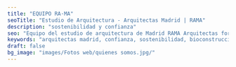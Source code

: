 ```yaml
---
title: "EQUIPO RA·MA"
seoTitle: "Estudio de Arquitectura - Arquitectas Madrid | RAMA"
description: "sostenibilidad y confianza"
seo: "Equipo del estudio de arquitectura de Madrid RAMA Arquitectas formado por Paloma Meléndez y Belén Sierra."
keywords: "arquitectas madrid, confianza, sostenibilidad, bioconstruccion, reformas"
draft: false
bg_image: "images/Fotos web/quienes somos.jpg/"
---
```

